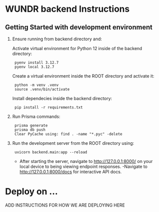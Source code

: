 # WUNDR backend Instructions

## Getting Started with development environment

1. Ensure running from backend directory and:

    Activate virtual environment for Python 12 inside of the backend directory: 

        pyenv install 3.12.7
        pyenv local 3.12.7

    Create a virtual environment inside the ROOT directory and activate it:

        python -m venv .venv
        source .venv/bin/activate

    Install dependecies inside the backend directory: 
        
        pip install -r requirements.txt

2. Run Prisma commands:

        prisma generate
        prisma db push
        Clear PyCache using: find . -name "*.pyc" -delete

3. Run the development server from the ROOT directory using:

        uvicorn backend.main:app --reload

    - After starting the server, navigate to http://127.0.0.1:8000/ on your local device to being viewing endpoint responses.
    -Navigate to http://127.0.0.1:8000/docs for interactive API docs.

# Deploy on ...

ADD INSTRUCTIONS FOR HOW WE ARE DEPLOYING HERE
